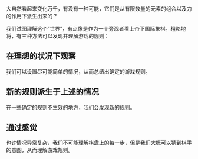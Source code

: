 大自然看起来变化万千，有没有一种可能，它们是从有限数量的元素的组合以及力的作用下派生出来的？

我们试图理解这个“世界”，有点像是作为一个旁观者看上帝下国际象棋。粗略地将，有三种方法可以发现并理解游戏的规则：

## 在理想的状况下观察
我们可以设置尽可能简单的情况，从而总结出确定的游戏规则。

## 新的规则派生于上述的情况
在一些确定的规则不生效的地方，我们会发现新的规则。

## 通过感觉
也许情况异常复杂，我们不可能理解棋盘上的每一步，但是我们大概可以猜到棋手的意图，从而理解游戏规则。

